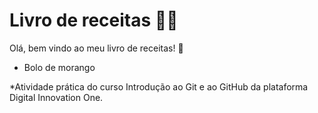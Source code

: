 # Livro de receitas :woman_cook:

Olá, bem vindo ao meu livro de receitas! :book:

* Bolo de morango



*Atividade prática do curso Introdução ao Git e ao GitHub da plataforma Digital Innovation One. 
